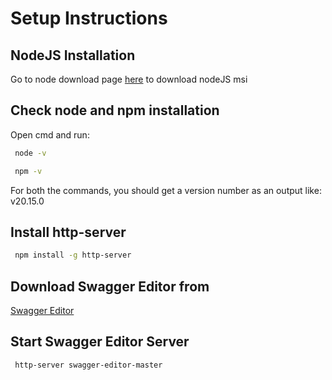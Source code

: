 # Setup Instructions

## NodeJS Installation

Go to node download page [here](https://nodejs.org/en/download/prebuilt-installer) to download nodeJS msi


## Check node and npm installation
Open cmd and run:

```bash
 node -v
```
```bash
 npm -v
```
For both the commands, you should get a version number as an output like: v20.15.0
## Install http-server
```bash
 npm install -g http-server
```

## Download Swagger Editor from

[Swagger Editor](https://github.com/swagger-api/swagger-editor)

## Start Swagger Editor Server
```bash
 http-server swagger-editor-master
```
